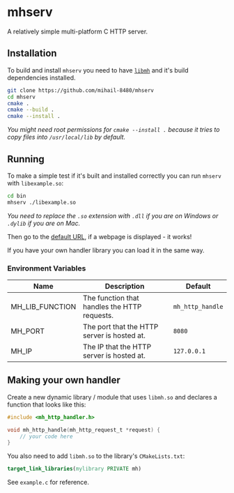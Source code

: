 # mhserv

A relatively simple multi-platform C HTTP server.

## Installation

To build and install `mhserv` you need to have [`libmh`](https://github.com/mihail-8480/mh) and it's build dependencies
installed.

```sh
git clone https://github.com/mihail-8480/mhserv
cd mhserv
cmake . 
cmake --build .
cmake --install .
```

*You might need root permissions for `cmake --install .` because it tries to copy files into `/usr/local/lib` by
default.*

## Running

To make a simple test if it's built and installed correctly you can run `mhserv` with `libexample.so`:

```sh
cd bin
mhserv ./libexample.so
```

*You need to replace the `.so` extension with `.dll` if you are on Windows or `.dylib` if you are on Mac.*

Then go to the [default URL](http://localhost:8080/), if a webpage is displayed - it works!

If you have your own handler library you can load it in the same way.

### Environment Variables

| Name | Description | Default |
|------| ----------- | ------- |
| MH_LIB_FUNCTION | The function that handles the HTTP requests. | `mh_http_handle` |
| MH_PORT | The port that the HTTP server is hosted at. | `8080` |
| MH_IP | The IP that the HTTP server is hosted at. | `127.0.0.1` |

## Making your own handler

Create a new dynamic library / module that uses `libmh.so` and declares a function that looks like this:

```c
#include <mh_http_handler.h>

void mh_http_handle(mh_http_request_t *request) {
    // your code here
}

```

You also need to add `libmh.so` to the library's `CMakeLists.txt`:

```cmake
target_link_libraries(mylibrary PRIVATE mh)
```

See `example.c` for reference.
